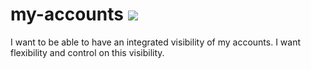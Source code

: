 # my-accounts ![](https://bbraye.visualstudio.com/_apis/public/build/definitions/5d928409-921f-47c0-b564-6957266e2624/1/badge)
I want to be able to have an integrated visibility of my accounts. I want flexibility and control on this visibility.

